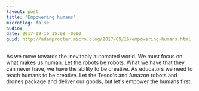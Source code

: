```yaml
---
layout: post
title: "Empowering humans"
microblog: false
audio: 
date: 2017-09-16 15:08 -0000
guid: http://adamprocter.micro.blog/2017/09/16/empowering-humans.html
---
```

As we move towards the inevitably automated world. We must focus on what makes us human. Let the robots be robots. What we have that they can never have, we have the ability to be creative. As educators we need to teach humans to be creative. Let the Tesco's and Amazon robots and drones package and deliver our goods, but let's empower the humans first. 
